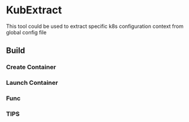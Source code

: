 # KubExtract

This tool could be used to extract specific k8s configuration context from global config file

## Build



### Create Container



### Launch Container



### Func



### TIPS


